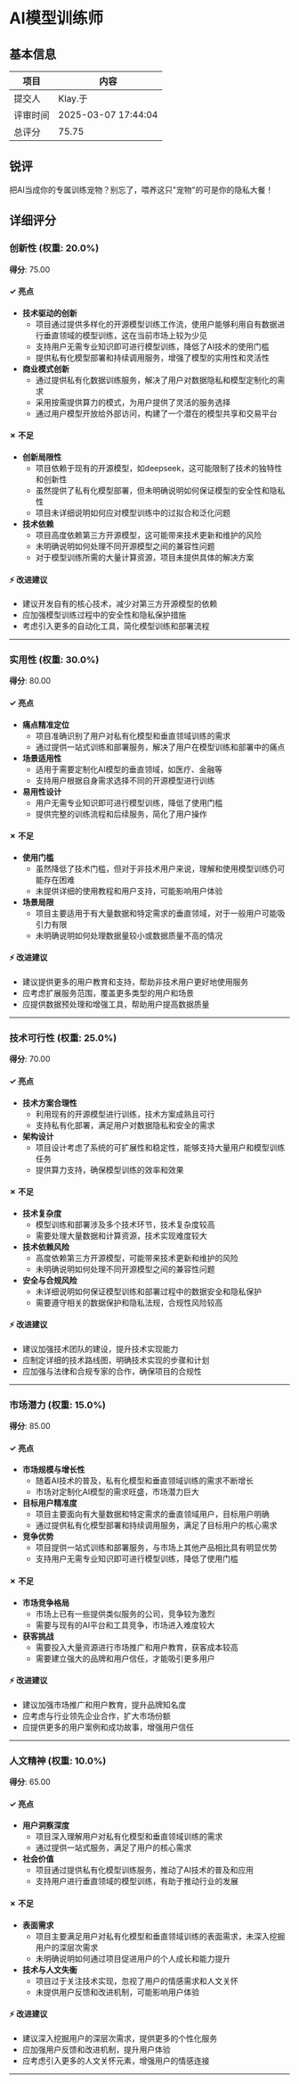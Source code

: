 # AI模型训练师

## 基本信息

| 项目 | 内容 |
|------|------|
| 提交人 | Klay.于 |
| 评审时间 | 2025-03-07 17:44:04 |
| 总评分 | 75.75 |

## 锐评

把AI当成你的专属训练宠物？别忘了，喂养这只"宠物"的可是你的隐私大餐！

## 详细评分

### 创新性 (权重: 20.0%)

**得分**: 75.00

#### ✓ 亮点

* **技术驱动的创新**
  * 项目通过提供多样化的开源模型训练工作流，使用户能够利用自有数据进行垂直领域的模型训练，这在当前市场上较为少见
  * 支持用户无需专业知识即可进行模型训练，降低了AI技术的使用门槛
  * 提供私有化模型部署和持续调用服务，增强了模型的实用性和灵活性
* **商业模式创新**
  * 通过提供私有化数据训练服务，解决了用户对数据隐私和模型定制化的需求
  * 采用按需提供算力的模式，为用户提供了灵活的服务选择
  * 通过用户模型开放给外部访问，构建了一个潜在的模型共享和交易平台

#### ✗ 不足

* **创新局限性**
  * 项目依赖于现有的开源模型，如deepseek，这可能限制了技术的独特性和创新性
  * 虽然提供了私有化模型部署，但未明确说明如何保证模型的安全性和隐私性
  * 项目未详细说明如何应对模型训练中的过拟合和泛化问题
* **技术依赖**
  * 项目高度依赖第三方开源模型，这可能带来技术更新和维护的风险
  * 未明确说明如何处理不同开源模型之间的兼容性问题
  * 对于模型训练所需的大量计算资源，项目未提供具体的解决方案

#### ⚡ 改进建议

* 建议开发自有的核心技术，减少对第三方开源模型的依赖
* 应加强模型训练过程中的安全性和隐私保护措施
* 考虑引入更多的自动化工具，简化模型训练和部署流程

---

### 实用性 (权重: 30.0%)

**得分**: 80.00

#### ✓ 亮点

* **痛点精准定位**
  * 项目准确识别了用户对私有化模型和垂直领域训练的需求
  * 通过提供一站式训练和部署服务，解决了用户在模型训练和部署中的痛点
* **场景适用性**
  * 适用于需要定制化AI模型的垂直领域，如医疗、金融等
  * 支持用户根据自身需求选择不同的开源模型进行训练
* **易用性设计**
  * 用户无需专业知识即可进行模型训练，降低了使用门槛
  * 提供完整的训练流程和后续服务，简化了用户操作

#### ✗ 不足

* **使用门槛**
  * 虽然降低了技术门槛，但对于非技术用户来说，理解和使用模型训练仍可能存在困难
  * 未提供详细的使用教程和用户支持，可能影响用户体验
* **场景局限**
  * 项目主要适用于有大量数据和特定需求的垂直领域，对于一般用户可能吸引力有限
  * 未明确说明如何处理数据量较小或数据质量不高的情况

#### ⚡ 改进建议

* 建议提供更多的用户教育和支持，帮助非技术用户更好地使用服务
* 应考虑扩展服务范围，覆盖更多类型的用户和场景
* 应提供数据预处理和增强工具，帮助用户提高数据质量

---

### 技术可行性 (权重: 25.0%)

**得分**: 70.00

#### ✓ 亮点

* **技术方案合理性**
  * 利用现有的开源模型进行训练，技术方案成熟且可行
  * 支持私有化部署，满足用户对数据隐私和安全的需求
* **架构设计**
  * 项目设计考虑了系统的可扩展性和稳定性，能够支持大量用户和模型训练任务
  * 提供算力支持，确保模型训练的效率和效果

#### ✗ 不足

* **技术复杂度**
  * 模型训练和部署涉及多个技术环节，技术复杂度较高
  * 需要处理大量数据和计算资源，技术实现难度较大
* **技术依赖风险**
  * 高度依赖第三方开源模型，可能带来技术更新和维护的风险
  * 未明确说明如何处理不同开源模型之间的兼容性问题
* **安全与合规风险**
  * 未详细说明如何保证模型训练和部署过程中的数据安全和隐私保护
  * 需要遵守相关的数据保护和隐私法规，合规性风险较高

#### ⚡ 改进建议

* 建议加强技术团队的建设，提升技术实现能力
* 应制定详细的技术路线图，明确技术实现的步骤和计划
* 应加强与法律和合规专家的合作，确保项目的合规性

---

### 市场潜力 (权重: 15.0%)

**得分**: 85.00

#### ✓ 亮点

* **市场规模与增长性**
  * 随着AI技术的普及，私有化模型和垂直领域训练的需求不断增长
  * 市场对定制化AI模型的需求旺盛，市场潜力巨大
* **目标用户精准度**
  * 项目主要面向有大量数据和特定需求的垂直领域用户，目标用户明确
  * 通过提供私有化模型部署和持续调用服务，满足了目标用户的核心需求
* **竞争优势**
  * 项目提供一站式训练和部署服务，与市场上其他产品相比具有明显优势
  * 支持用户无需专业知识即可进行模型训练，降低了使用门槛

#### ✗ 不足

* **市场竞争格局**
  * 市场上已有一些提供类似服务的公司，竞争较为激烈
  * 需要与现有的AI平台和工具竞争，市场进入难度较大
* **获客挑战**
  * 需要投入大量资源进行市场推广和用户教育，获客成本较高
  * 需要建立强大的品牌和用户信任，才能吸引更多用户

#### ⚡ 改进建议

* 建议加强市场推广和用户教育，提升品牌知名度
* 应考虑与行业领先企业合作，扩大市场份额
* 应提供更多的用户案例和成功故事，增强用户信任

---

### 人文精神 (权重: 10.0%)

**得分**: 65.00

#### ✓ 亮点

* **用户洞察深度**
  * 项目深入理解用户对私有化模型和垂直领域训练的需求
  * 通过提供一站式服务，满足了用户的核心需求
* **社会价值**
  * 项目通过提供私有化模型训练服务，推动了AI技术的普及和应用
  * 支持用户进行垂直领域的模型训练，有助于推动行业的发展

#### ✗ 不足

* **表面需求**
  * 项目主要满足用户对私有化模型和垂直领域训练的表面需求，未深入挖掘用户的深层次需求
  * 未明确说明如何通过项目促进用户的个人成长和能力提升
* **技术与人文失衡**
  * 项目过于关注技术实现，忽视了用户的情感需求和人文关怀
  * 未提供用户反馈和改进机制，可能影响用户体验

#### ⚡ 改进建议

* 建议深入挖掘用户的深层次需求，提供更多的个性化服务
* 应加强用户反馈和改进机制，提升用户体验
* 应考虑引入更多的人文关怀元素，增强用户的情感连接

---

